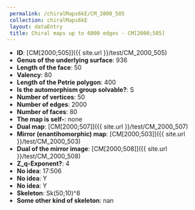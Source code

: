 ```yaml
--- 
 permalink: /chiralMaps6kE/CM_2000_505 
 collection: chiralMaps6kE
 layout: dataEntry
 title: Chiral maps up to 6000 edges - CM[2000;505]
---
```


- **ID**: [CM[2000;505]]({{ site.url }}/test/CM_2000_505)
- **Genus of the underlying surface**: 936
- **Length of the face**: 50
- **Valency**: 80
- **Length of the Petrie polygon**: 400
- **Is the automorphism group solvable?**: S
- **Number of vertices**: 50
- **Number of edges**: 2000
- **Number of faces**: 80
- **The map is self-**: none
- **Dual map**: [CM[2000;507]]({{ site.url }}/test/CM_2000_507)
- **Mirror (enantihomorphic) map**: [CM[2000;503]]({{ site.url }}/test/CM_2000_503)
- **Dual of the mirror image**: [CM[2000;508]]({{ site.url }}/test/CM_2000_508)
- **Z_q-Exponent?**: 4
- **No idea**:  17:506
- **No idea**: Y
- **No idea**: Y
- **Skeleton**: Sk(50;10)^8
- **Some other kind of skeleton**: nan
